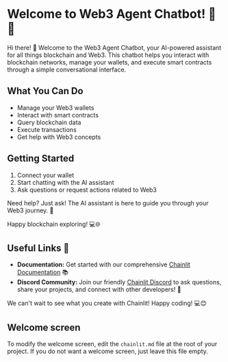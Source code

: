 # Welcome to Web3 Agent Chatbot! 🚀🤖

Hi there! 👋 Welcome to the Web3 Agent Chatbot, your AI-powered assistant for all things blockchain and Web3. This chatbot helps you interact with blockchain networks, manage your wallets, and execute smart contracts through a simple conversational interface.

## What You Can Do

- Manage your Web3 wallets
- Interact with smart contracts
- Query blockchain data
- Execute transactions
- Get help with Web3 concepts

## Getting Started

1. Connect your wallet
2. Start chatting with the AI assistant
3. Ask questions or request actions related to Web3

Need help? Just ask! The AI assistant is here to guide you through your Web3 journey. 🎯

Happy blockchain exploring! 💻🌐

## Useful Links 🔗

- **Documentation:** Get started with our comprehensive [Chainlit Documentation](https://docs.chainlit.io) 📚
- **Discord Community:** Join our friendly [Chainlit Discord](https://discord.gg/k73SQ3FyUh) to ask questions, share your projects, and connect with other developers! 💬

We can't wait to see what you create with Chainlit! Happy coding! 💻😊

## Welcome screen

To modify the welcome screen, edit the `chainlit.md` file at the root of your project. If you do not want a welcome screen, just leave this file empty.
